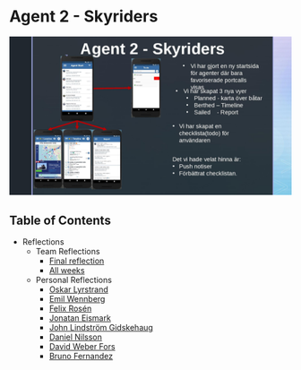 # Agent 2 - Skyriders


![One Pager](skyriders.jpg)

## Table of Contents

* Reflections
    * Team Reflections
        * [Final reflection](https://docs.google.com/document/d/1OnVmVWIZgPhJjZ3FY4GruNqfOkmh0m1qUsRtWB9M05E/edit?usp=sharing)
        * [All weeks](https://docs.google.com/document/d/1OnVmVWIZgPhJjZ3FY4GruNqfOkmh0m1qUsRtWB9M05E/edit?usp=sharing)
    * Personal Reflections
        * [Oskar Lyrstrand](https://docs.google.com/document/d/1Pfhxnysv7OwNPkDdb1kERSwlbqtYSu96LZo7Uiw-7Wc/edit?usp=sharing)
        * [Emil Wennberg](https://docs.google.com/document/d/1JkRKteP0kQFOS5t8NGQXsHSx8hP0ljI_XPFyMUovP9Q/edit?usp=sharing)
        * [Felix Rosén]()
        * [Jonatan Eismark]()
        * [John Lindström Gidskehaug]()
        * [Daniel Nilsson](https://docs.google.com/document/d/1zKS1vdiE7_XFQnHAJt3qFOaF0Le1BKsZppFvajduwmM/edit?usp=sharing)
        * [David Weber Fors](https://docs.google.com/document/d/1HZVAWao5U7crxtY63aamjMEoTJRlp-Scq_px33rAYP4/edit?usp=sharing)
        * [Bruno Fernandez]()

